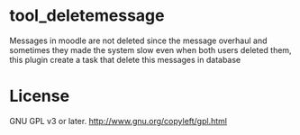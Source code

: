 # tool_deletemessage
Messages in moodle are not deleted since the message overhaul and sometimes they made the system slow even when both users
deleted them, this plugin create a task that delete this messages in database


License
=======

GNU GPL v3 or later. http://www.gnu.org/copyleft/gpl.html